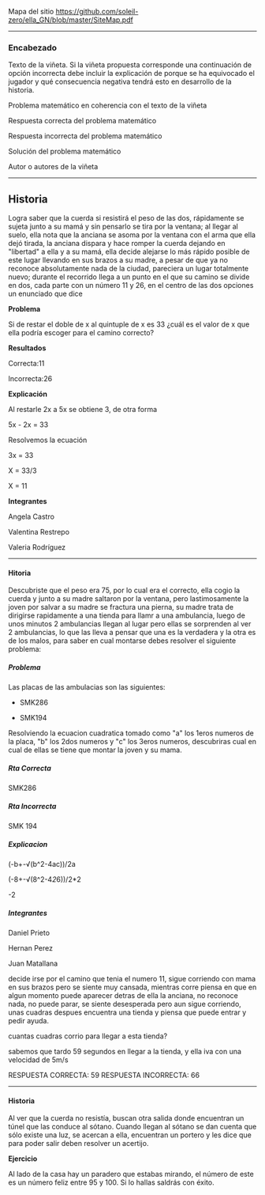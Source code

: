 Mapa del sitio https://github.com/soleil-zero/ella_GN/blob/master/SiteMap.pdf

******************************************************************

### Encabezado

Texto de la viñeta. Si la viñeta propuesta corresponde una continuación de opción incorrecta debe incluir la explicación de porque se ha equivocado el jugador y qué consecuencia negativa tendrá esto en desarrollo de la historia.

Problema matemático en coherencia con el texto de la viñeta

Respuesta correcta del problema matemático

Respuesta incorrecta del problema matemático

Solución del problema matemático

Autor o autores de la viñeta

**************************************
## Historia
Logra saber que la cuerda si resistirá el peso de las dos, rápidamente se sujeta junto a su mamá y sin pensarlo se tira por la ventana; al llegar al suelo, ella nota que la anciana se asoma por la ventana con el arma que ella dejó tirada, la anciana dispara y hace romper la cuerda dejando en "libertad" a ella y a su mamá, ella decide alejarse lo más rápido posible de este lugar llevando en sus brazos a su madre, a pesar de que ya no reconoce absolutamente nada de la ciudad, pareciera un lugar totalmente nuevo; durante el recorrido llega a un punto en el que su camino se divide en dos, cada parte con un número 11 y 26, en el centro de las dos opciones un enunciado que dice

**Problema**

Si de restar el doble de x al quintuple de x es 33 ¿cuál es el valor de x que ella podría escoger para el camino correcto? 

**Resultados**

Correcta:11

Incorrecta:26

**Explicación**

Al restarle 2x a 5x se obtiene 3, de otra forma

5x - 2x = 33

Resolvemos la ecuación 

3x = 33

X = 33/3

X = 11

**Integrantes**

Angela Castro 

Valentina Restrepo 

Valeria Rodríguez 
*****************************************************************************************************************************
#### Hitoria ####
Descubriste que el peso era 75, por lo cual era el correcto, ella cogio la cuerda y junto a su madre saltaron por la ventana, pero lastimosamente  la joven por salvar a su madre se fractura una pierna, su madre trata de dirigirse rapidamente a una tienda para llamr a una ambulancia, luego de unos minutos 2 ambulancias llegan al lugar pero ellas se sorprenden al ver 2 ambulancias, lo que las lleva a pensar que una es la verdadera y la otra es de los malos, para saber en cual montarse debes resolver el siguiente problema:

##### Problema #####
Las placas de las ambulacias son las siguientes:

- SMK286        

- SMK194

Resolviendo la ecuacion cuadratica tomado como "a" los 1eros numeros de la placa, "b" los 2dos numeros y "c" los 3eros numeros, descubriras cual en cual de ellas se tiene que montar la joven y su mama.
##### Rta Correcta #####
SMK286
##### Rta Incorrecta #####
SMK 194
##### Explicacion #####
(-b+-√(b^2-4ac))/2a

(-8+-√(8^2-4*2*6))/2*2

-2
##### Integrantes #####
Daniel Prieto

Hernan Perez

Juan Matallana







decide irse por el camino que tenia el numero 11, sigue corriendo con mama en sus brazos pero se siente muy cansada, mientras corre piensa en que en algun momento puede aparecer detras de ella la anciana, no reconoce nada, no puede parar, se siente desesperada pero aun sigue corriendo, unas cuadras despues encuentra una tienda y piensa que puede entrar y pedir ayuda.

cuantas cuadras corrio para llegar a esta tienda?

sabemos que tardo 59 segundos en llegar a la tienda, y ella iva con una velocidad de 5m/s

RESPUESTA CORRECTA: 59
RESPUESTA INCORRECTA: 66



*****************************************************************************************************************************
#### Historia

Al ver que la cuerda no resistía, buscan otra salida donde encuentran un túnel que las conduce al sótano. Cuando llegan al sótano se dan cuenta que sólo existe una luz, se acercan a ella, encuentran un portero y les dice que para poder salir deben resolver un acertijo. 

**Ejercicio**

Al lado de la casa hay un paradero que estabas mirando, el número de este es un número feliz entre 95 y 100. Si lo hallas saldrás con éxito.

